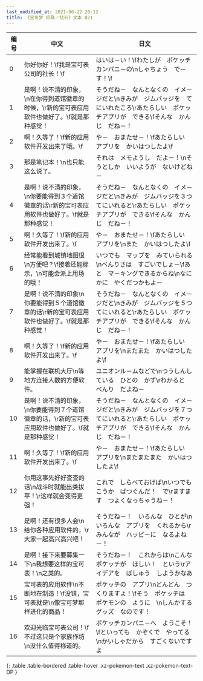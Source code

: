 ```yaml
---
last_modified_at: 2021-06-22 20:12
title: 《宝可梦 珍珠／钻石》文本 021
---
```

| 编号 | 中文 | 日文 |
| ---- | ---- | ---- |
| 0 | 你好你好！\f我是宝可表公司的社长！\f | はいは－い！\fわたしが　ポケッチカンパニ－の\nしゃちょう　で－す！\f |
| 1 | 是啊！说不清的印象，\n在你得到道馆徽章的时候，\r新的宝可表应用软件也做好了。\f就是那种感觉！ | そうだね－　なんとなくの　イメ－ジだと\nきみが　ジムバッジを　てにいれたころ\rあたらしい　ポケッチアプリが　できる\fそんな　かんじ　だね－！ |
| 2 | 啊！久等了！\f新的应用软件开发出来了哦。\f | や－　おまたせ－！\fあたらしい　アプリを　かいはつしたよ\f |
| 3 | 那是笔记本！\n也只能这么说了。 | それは　メモようし　だよ－！\nそうとしか　いいようが　ないけどね－ |
| 4 | 是啊！说不清的印象，\n你要能得到３个道馆徽章的话\r新的宝可表应用软件也做好了。\f就是那种感觉！ | そうだね－　なんとなくの　イメ－ジだと\nきみが　ジムバッジを３つ　てにいれると\rあたらしい　ポケッチアプリが　できる\fそんな　かんじ　だね－！ |
| 5 | 啊！久等了！\f新的应用软件开发出来了。\f | や－　おまたせ－！\fあたらしい　アプリを\nまた　かいはつしたよ\f |
| 6 | 经常能看到城镇地图很\n方便吧？\f接着还能标示，\n可能会派上用场的哦！ | いつでも　マップを　みていられる\nべんりさは　すごいでしょ－\fあと　マ－キングできるからね\nなにかに　やくだつかもよ－ |
| 7 | 是啊！说不清的印象\n你要能得到５个道馆徽章的话\r新的宝可表应用软件也做好了。\f就是那种感觉！ | そうだね－　なんとなくの　イメ－ジだと\nきみが　ジムバッジを５つ　てにいれると\rあたらしい　ポケッチアプリが　できる\fそんな　かんじ　だね－！ |
| 8 | 啊！久等了！\f新的应用软件开发出来了。\f | や－　おまたせ－！\fあたらしい　アプリを\nまたまた　かいはつしたよ\f |
| 9 | 能掌握在联机大厅\n等地方连接人数的方便软件。 | ユニオンル－ムなどで\nつうしんしている　ひとの　かず\rわかると　べんり　だよね－ |
| 10 | 是啊！说不清的印象，\n你要能得到７个道馆徽章的话，\r新的宝可表应用软件也做好了。\f就是那种感觉！ | そうだね－　なんとなくの　イメ－ジだと\nきみが　ジムバッジを７つ　てにいれると\rあたらしい　ポケッチアプリが　できる\fそんな　かんじ　だね－！ |
| 11 | 啊！久等了！\f新的应用软件开发出来了。\f | や－　おまたせ－！\fあたらしい　アプリを\nまたまたまた　かいはつしたよ\f |
| 12 | 你用这事先好好查查的话\n战斗时就能出类拔苹！\r这样就会变得更强！ | これで　しらべておけば\nいつでも　こうか　ばつぐんだ！　で\rますます　つよくなっちゃうね－！ |
| 13 | 是啊！还有很多人会\n给你各种应用软件的，\r大家一起高兴高兴吧！ | そうだね－！　いろんな　ひとが\nいろんな　アプリを　くれるから\rみんなが　ハッピ－に　なるよね－！ |
| 14 | 是啊！接下来要募集一下\n我想要这样的宝可表！\n之类的。 | そうだね－！　これからは\nこんな　ポケッチが　ほしい！　という\rアイデアを　ぼしゅう　しようかなあ |
| 15 | 宝可表的应用软件\n不断地在制造！\f没错，宝可表就是\n像宝可梦那样进化的商品！ | ポケッチの　アプリ\nどんどん　つくりますよ！\fそう　ポケッチは　ポケモンの　ように　\nしんかする　グッズ　なのです！ |
| 16 | 欢迎光临宝可表公司！\f不过这只是个家族作坊\n没什么值得称道的。 | ポケッチカンパニ－へ　ようこそ！\fといっても　かぞくで　やってる\nかいしゃだから　すごくないですよ |
{: .table .table-bordered .table-hover .xz-pokemon-text .xz-pokemon-text-DP }